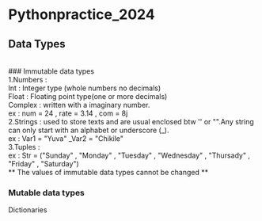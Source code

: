 # Pythonpractice_2024
## Data Types 
<br>
### Immutable data types 
<br>
1.Numbers :
<br>
Int : Integer type (whole numbers no decimals)
<br>
Float : Floating point type(one or more decimals)
<br>
Complex : written with a imaginary number.
<br>
ex : 
num = 24 ,
rate = 3.14 ,
com = 8j
<br>
2.Strings : used to store texts and  are usual enclosed btw '' or "".Any string can only start with an alphabet or underscore (_). 
<br>
ex :
Var1 = "Yuva"
_Var2 = "Chikile"
<br>
3.Tuples :
<br>
ex :
Str = ("Sunday" , "Monday" , "Tuesday" , "Wednesday" , "Thursady" , "Friday" , "Saturday")
<br>
** The values of immutable data types cannot be changed **
  







###

### Mutable data types 
Dictionaries 
